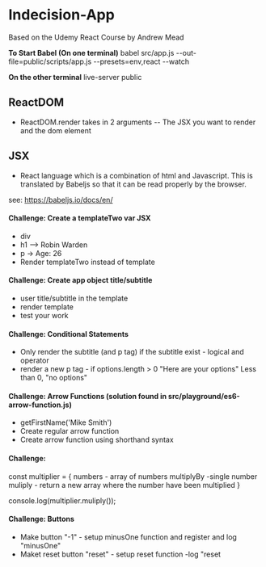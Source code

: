 # Indecision-App
Based on the Udemy React Course by Andrew Mead

**To Start Babel (On one terminal)**
babel src/app.js --out-file=public/scripts/app.js --presets=env,react --watch

**On the other terminal**
live-server public

## ReactDOM

- ReactDOM.render takes in 2 arguments -- The JSX you want to render and the dom element

## JSX

- React language which is a combination of html and Javascript.  This is translated by Babeljs so that it can be read properly by the browser.

see: https://babeljs.io/docs/en/

#### Challenge: Create a templateTwo var JSX 
- div
- h1 --> Robin Warden
- p -> Age: 26
- Render templateTwo instead of template

#### Challenge: Create app object title/subtitle
- user title/subtitle in the template
- render template
- test your work

#### Challenge: Conditional Statements
- Only render the subtitle  (and p tag) if the subtitle exist - logical and operator
- render a new p tag - if options.length > 0 "Here are your options" Less than 0, "no options"

#### Challenge: Arrow Functions (solution found in src/playground/es6-arrow-function.js)
- getFirstName('Mike Smith')
- Create regular arrow function
- Create arrow function using shorthand syntax

#### Challenge: 

const multiplier = {
    numbers - array of numbers
    multiplyBy -single number
    muliply - return a new array where the number have been multiplied
}

console.log(multiplier.muliply());

#### Challenge: Buttons

- Make button "-1"  - setup minusOne function and register  and log "minusOne"
- Maket reset button "reset" - setup reset function -log "reset

